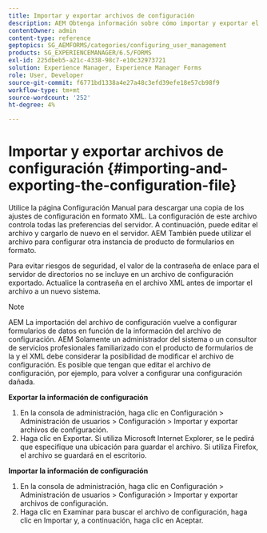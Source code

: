 ```yaml
---
title: Importar y exportar archivos de configuración
description: AEM Obtenga información sobre cómo importar y exportar el archivo de configuración para editar las preferencias del servidor o configurar otra instancia de producto de formularios en la que se puede usar la plantilla de formularios de.
contentOwner: admin
content-type: reference
geptopics: SG_AEMFORMS/categories/configuring_user_management
products: SG_EXPERIENCEMANAGER/6.5/FORMS
exl-id: 225dbeb5-a21c-4338-98c7-e10c32973721
solution: Experience Manager, Experience Manager Forms
role: User, Developer
source-git-commit: f6771bd1338a4e27a48c3efd39efe18e57cb98f9
workflow-type: tm+mt
source-wordcount: '252'
ht-degree: 4%

---
```


# Importar y exportar archivos de configuración {#importing-and-exporting-the-configuration-file}

Utilice la página Configuración Manual para descargar una copia de los ajustes de configuración en formato XML. La configuración de este archivo controla todas las preferencias del servidor. A continuación, puede editar el archivo y cargarlo de nuevo en el servidor. AEM También puede utilizar el archivo para configurar otra instancia de producto de formularios en formato.

Para evitar riesgos de seguridad, el valor de la contraseña de enlace para el servidor de directorios no se incluye en un archivo de configuración exportado. Actualice la contraseña en el archivo XML antes de importar el archivo a un nuevo sistema.

>[!NOTE]
>
>AEM La importación del archivo de configuración vuelve a configurar formularios de datos en función de la información del archivo de configuración. AEM Solamente un administrador del sistema o un consultor de servicios profesionales familiarizado con el producto de formularios de la y el XML debe considerar la posibilidad de modificar el archivo de configuración. Es posible que tengan que editar el archivo de configuración, por ejemplo, para volver a configurar una configuración dañada.

**Exportar la información de configuración**

1. En la consola de administración, haga clic en Configuración > Administración de usuarios > Configuración > Importar y exportar archivos de configuración.
1. Haga clic en Exportar. Si utiliza Microsoft Internet Explorer, se le pedirá que especifique una ubicación para guardar el archivo. Si utiliza Firefox, el archivo se guardará en el escritorio.

**Importar la información de configuración**

1. En la consola de administración, haga clic en Configuración > Administración de usuarios > Configuración > Importar y exportar archivos de configuración.
1. Haga clic en Examinar para buscar el archivo de configuración, haga clic en Importar y, a continuación, haga clic en Aceptar.

